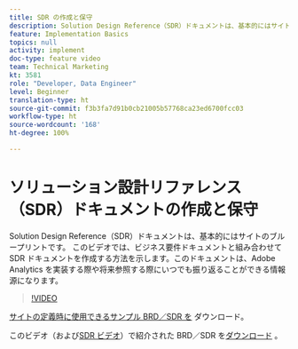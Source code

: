 ```yaml
---
title: SDR の作成と保守
description: Solution Design Reference（SDR）ドキュメントは、基本的にはサイトのブループリントです。 このビデオでは、Adobe Analytics を実装するときや将来参照するときにいつでも振り返ることができる情報源となるように、このドキュメントをビジネス要件ドキュメントと組み合わせて作成する方法を示します。
feature: Implementation Basics
topics: null
activity: implement
doc-type: feature video
team: Technical Marketing
kt: 3581
role: "Developer, Data Engineer"
level: Beginner
translation-type: ht
source-git-commit: f3b3fa7d91b0cb21005b57768ca23ed6700fcc03
workflow-type: ht
source-wordcount: '168'
ht-degree: 100%

---
```



# ソリューション設計リファレンス（SDR）ドキュメントの作成と保守

Solution Design Reference（SDR）ドキュメントは、基本的にはサイトのブループリントです。 このビデオでは、ビジネス要件ドキュメントと組み合わせて SDR ドキュメントを作成する方法を示します。このドキュメントは、Adobe Analytics を実装する際や将来参照する際にいつでも振り返ることができる情報源になります。

>[!VIDEO](https://video.tv.adobe.com/v/28754/?quality=12)

[サイトの定義時に使用できるサンプル BRD／SDR を](https://analytics.enablementadobe.com/files/brd-sdr-sample-template.xlsx) ダウンロード。

このビデオ（および[SDR ビデオ](creating-a-business-requirements-document.md)）で紹介された BRD／SDR を[ダウンロード](https://analytics.enablementadobe.com/files/geometrixx-clothiers-brd-sdr.xlsx) 。

